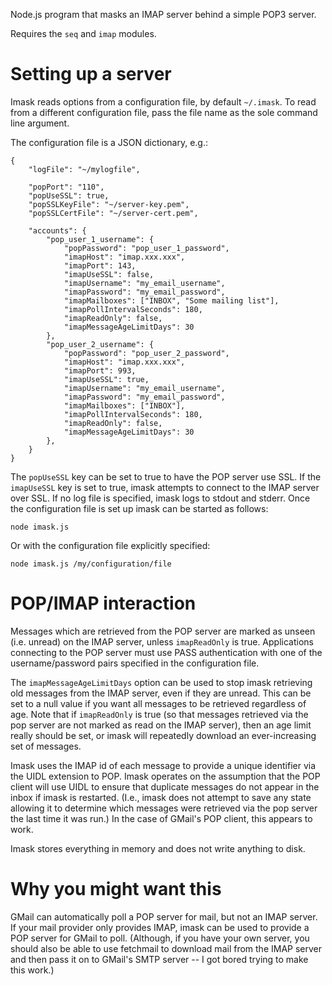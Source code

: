 Node.js program that masks an IMAP server behind a simple POP3 server.

Requires the `seq` and `imap` modules.

Setting up a server
===================

Imask reads options from a configuration file, by default `~/.imask`. To
read from a different configuration file, pass the file name as the
sole command line argument.

The configuration file is a JSON dictionary, e.g.:

    {
        "logFile": "~/mylogfile",

        "popPort": "110",
        "popUseSSL": true,
        "popSSLKeyFile": "~/server-key.pem",
        "popSSLCertFile": "~/server-cert.pem",

        "accounts": {
            "pop_user_1_username": {
                "popPassword": "pop_user_1_password",
                "imapHost": "imap.xxx.xxx",
                "imapPort": 143,
                "imapUseSSL": false,
                "imapUsername": "my_email_username",
                "imapPassword": "my_email_password",
                "imapMailboxes": ["INBOX", "Some mailing list"],
                "imapPollIntervalSeconds": 180,
                "imapReadOnly": false,
                "imapMessageAgeLimitDays": 30
            },
            "pop_user_2_username": {
                "popPassword": "pop_user_2_password",
                "imapHost": "imap.xxx.xxx",
                "imapPort": 993,
                "imapUseSSL": true,
                "imapUsername": "my_email_username",
                "imapPassword": "my_email_password",
                "imapMailboxes": ["INBOX"],
                "imapPollIntervalSeconds": 180,
                "imapReadOnly": false,
                "imapMessageAgeLimitDays": 30
            },
        }
    }

The `popUseSSL` key can be set to true to have the POP server use
SSL. If the `imapUseSSL` key is set to true, imask attempts to connect
to the IMAP server over SSL. If no log file is specified, imask logs
to stdout and stderr. Once the configuration file is set up imask can
be started as follows:

    node imask.js

Or with the configuration file explicitly specified:

    node imask.js /my/configuration/file

POP/IMAP interaction
====================
Messages which are retrieved from the POP server are marked as unseen
(i.e. unread) on the IMAP server, unless `imapReadOnly` is
true. Applications connecting to the POP server must use PASS
authentication with one of the username/password pairs specified in
the configuration file.

The `imapMessageAgeLimitDays` option can be used to stop imask
retrieving old messages from the IMAP server, even if they are
unread. This can be set to a null value if you want all messages to be
retrieved regardless of age. Note that if `imapReadOnly` is true (so
that messages retrieved via the pop server are not marked as read on
the IMAP server), then an age limit really should be set, or imask
will repeatedly download an ever-increasing set of messages.

Imask uses the IMAP id of each message to provide a unique identifier
via the UIDL extension to POP. Imask operates on the assumption that
the POP client will use UIDL to ensure that duplicate messages do not
appear in the inbox if imask is restarted. (I.e., imask does not
attempt to save any state allowing it to determine which messages were
retrieved via the pop server the last time it was run.) In the case of
GMail's POP client, this appears to work.

Imask stores everything in memory and does not write anything to
disk.

Why you might want this
=======================
GMail can automatically poll a POP server for mail, but not an IMAP
server. If your mail provider only provides IMAP, imask can be used to
provide a POP server for GMail to poll. (Although, if you have your
own server, you should also be able to use fetchmail to download mail
from the IMAP server and then pass it on to GMail's SMTP server -- I
got bored trying to make this work.)